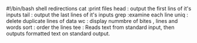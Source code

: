 #!/bin/bash
shell redirections
cat :print files
head : output the first lins of it's inputs
tail : output the last lines of it's inputs
grep :examine each line 
uniq : delete duplicate lines of data
wc : display nummbre of bites , lines and words
sort : order the lines
tee :	Reads text from standard input, then outputs formatted text on standard output.

